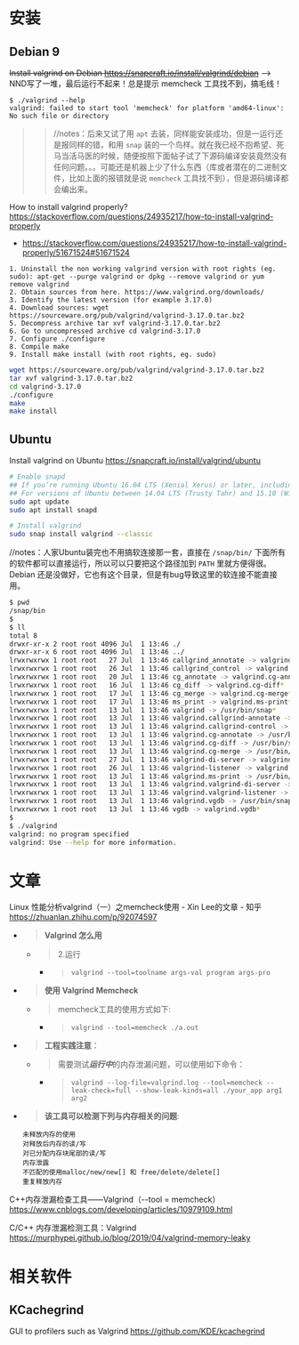 
# 安装

## Debian 9

~~Install valgrind on Debian https://snapcraft.io/install/valgrind/debian~~  -->  NND写了一堆，最后运行不起来！总是提示 memcheck 工具找不到，搞毛线！
```
$ ./valgrind --help
valgrind: failed to start tool 'memcheck' for platform 'amd64-linux': No such file or directory
```

>> //notes：后来又试了用 `apt` 去装，同样能安装成功，但是一运行还是报同样的错，和用 `snap` 装的一个鸟样。就在我已经不抱希望、死马当活马医的时候，随便按照下面帖子试了下源码编译安装竟然没有任何问题。。。可能还是机器上少了什么东西（库或者潜在的二进制文件，比如上面的报错就是说 `memcheck` 工具找不到），但是源码编译都会编出来。

How to install valgrind properly? https://stackoverflow.com/questions/24935217/how-to-install-valgrind-properly
- https://stackoverflow.com/questions/24935217/how-to-install-valgrind-properly/51671524#51671524
```console
1. Uninstall the non working valgrind version with root rights (eg. sudo): apt-get --purge valgrind or dpkg --remove valgrind or yum remove valgrind
2. Obtain sources from here. https://www.valgrind.org/downloads/
3. Identify the latest version (for example 3.17.0)
4. Download sources: wget https://sourceware.org/pub/valgrind/valgrind-3.17.0.tar.bz2
5. Decompress archive tar xvf valgrind-3.17.0.tar.bz2
6. Go to uncompressed archive cd valgrind-3.17.0
7. Configure ./configure
8. Compile make
9. Install make install (with root rights, eg. sudo)
```
```sh
wget https://sourceware.org/pub/valgrind/valgrind-3.17.0.tar.bz2
tar xvf valgrind-3.17.0.tar.bz2
cd valgrind-3.17.0
./configure
make
make install
```

## Ubuntu

Install valgrind on Ubuntu https://snapcraft.io/install/valgrind/ubuntu
```sh
# Enable snapd
## If you’re running Ubuntu 16.04 LTS (Xenial Xerus) or later, including Ubuntu 18.04 LTS (Bionic Beaver) and Ubuntu 20.04 LTS (Focal Fossa), you don’t need to do anything. Snap is already installed and ready to go.
## For versions of Ubuntu between 14.04 LTS (Trusty Tahr) and 15.10 (Wily Werewolf), as well as Ubuntu flavours that don’t include snap by default, snap can be installed from the Ubuntu Software Centre by searching for snapd. Alternatively, snapd can be installed from the command line:
sudo apt update
sudo apt install snapd

# Install valgrind
sudo snap install valgrind --classic
```

//notes：人家Ubuntu装完也不用搞软连接那一套，直接在 `/snap/bin/` 下面所有的软件都可以直接运行，所以可以只要把这个路径加到 `PATH` 里就方便得很。Debian 还是没做好，它也有这个目录，但是有bug导致这里的软连接不能直接用。
```sh
$ pwd
/snap/bin
$ 
$ ll
total 8
drwxr-xr-x 2 root root 4096 Jul  1 13:46 ./
drwxr-xr-x 6 root root 4096 Jul  1 13:46 ../
lrwxrwxrwx 1 root root   27 Jul  1 13:46 callgrind_annotate -> valgrind.callgrind-annotate*
lrwxrwxrwx 1 root root   26 Jul  1 13:46 callgrind_control -> valgrind.callgrind-control*
lrwxrwxrwx 1 root root   20 Jul  1 13:46 cg_annotate -> valgrind.cg-annotate*
lrwxrwxrwx 1 root root   16 Jul  1 13:46 cg_diff -> valgrind.cg-diff*
lrwxrwxrwx 1 root root   17 Jul  1 13:46 cg_merge -> valgrind.cg-merge*
lrwxrwxrwx 1 root root   17 Jul  1 13:46 ms_print -> valgrind.ms-print*
lrwxrwxrwx 1 root root   13 Jul  1 13:46 valgrind -> /usr/bin/snap*
lrwxrwxrwx 1 root root   13 Jul  1 13:46 valgrind.callgrind-annotate -> /usr/bin/snap*
lrwxrwxrwx 1 root root   13 Jul  1 13:46 valgrind.callgrind-control -> /usr/bin/snap*
lrwxrwxrwx 1 root root   13 Jul  1 13:46 valgrind.cg-annotate -> /usr/bin/snap*
lrwxrwxrwx 1 root root   13 Jul  1 13:46 valgrind.cg-diff -> /usr/bin/snap*
lrwxrwxrwx 1 root root   13 Jul  1 13:46 valgrind.cg-merge -> /usr/bin/snap*
lrwxrwxrwx 1 root root   27 Jul  1 13:46 valgrind-di-server -> valgrind.valgrind-di-server*
lrwxrwxrwx 1 root root   26 Jul  1 13:46 valgrind-listener -> valgrind.valgrind-listener*
lrwxrwxrwx 1 root root   13 Jul  1 13:46 valgrind.ms-print -> /usr/bin/snap*
lrwxrwxrwx 1 root root   13 Jul  1 13:46 valgrind.valgrind-di-server -> /usr/bin/snap*
lrwxrwxrwx 1 root root   13 Jul  1 13:46 valgrind.valgrind-listener -> /usr/bin/snap*
lrwxrwxrwx 1 root root   13 Jul  1 13:46 valgrind.vgdb -> /usr/bin/snap*
lrwxrwxrwx 1 root root   13 Jul  1 13:46 vgdb -> valgrind.vgdb*
$ 
$ ./valgrind
valgrind: no program specified
valgrind: Use --help for more information.
```

# 文章

Linux 性能分析valgrind（一）之memcheck使用 - Xin Lee的文章 - 知乎 https://zhuanlan.zhihu.com/p/92074597
- > **Valgrind 怎么用**
  * > 2.运行
    + > `valgrind --tool=toolname args-val program args-pro`
- > **使用 Valgrind Memcheck**
  * > memcheck工具的使用方式如下:
    + > `valgrind --tool=memcheck ./a.out`
- > **工程实践注意**：
  * > 需要测试***运行中***的内存泄漏问题，可以使用如下命令：
    + > `valgrind --log-file=valgrind.log --tool=memcheck --leak-check=full --show-leak-kinds=all ./your_app arg1 arg2`
- > **该工具可以检测下列与内存相关的问题**:
  ```console
  未释放内存的使用
  对释放后内存的读/写
  对已分配内存块尾部的读/写
  内存泄露
  不匹配的使用malloc/new/new[] 和 free/delete/delete[]
  重复释放内存
  ```

C++内存泄漏检查工具——Valgrind（--tool = memcheck） https://www.cnblogs.com/developing/articles/10979109.html

C/C++ 内存泄漏检测工具：Valgrind https://murphypei.github.io/blog/2019/04/valgrind-memory-leaky

# 相关软件

## KCachegrind 

GUI to profilers such as Valgrind https://github.com/KDE/kcachegrind
